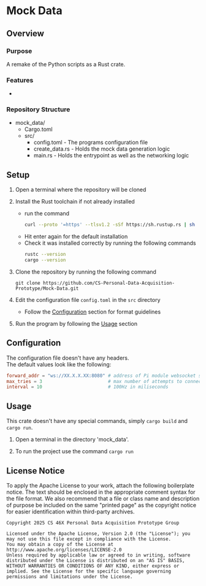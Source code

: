# Mock Data
## Overview
### Purpose
A remake of the Python scripts as a Rust crate.

### Features
- 

### Repository Structure
- mock_data/
    - Cargo.toml
    - src/
        - config.toml - The programs configuration file
        - create_data.rs - Holds the mock data generation logic
        - main.rs - Holds the entrypoint as well as the networking logic

## Setup
1. Open a terminal where the repository will be cloned

2. Install the Rust toolchain if not already installed
   - run the command
      ```bash
      curl --proto '=https' --tlsv1.2 -sSf https://sh.rustup.rs | sh
      ```
   - Hit enter again for the default installation
   - Check it was installed correctly by running the following commands
      ```bash
      rustc --version
      cargo --version
      ```

3. Clone the repository by running the following command
   ```git
   git clone https://github.com/CS-Personal-Data-Acquisition-Prototype/Mock-Data.git
   ```

4. Edit the configuration file `config.toml` in the `src` directory
   - Follow the [Configuration](#configuration) section for format guidelines

5. Run the program by following the [Usage](#usage) section

## Configuration
The configuration file doesn't have any headers.<br>
The default values look like the following:
```toml
forward_addr = "ws://XX.X.X.XX:8080" # address of Pi module websocket server
max_tries = 3                        # max number of attempts to connect to the server
interval = 10                        # 100Hz in miliseconds
```

## Usage
This crate doesn't have any special commands, simply `cargo build` and `cargo run`.

1. Open a terminal in the directory 'mock_data'.

2. To run the project use the command `cargo run`

## License Notice
To apply the Apache License to your work, attach the following boilerplate notice. The text should be enclosed in the appropriate comment syntax for the file format. We also recommend that a file or class name and description of purpose be included on the same "printed page" as the copyright notice for easier identification within third-party archives.

    Copyright 2025 CS 46X Personal Data Acquisition Prototype Group
    
    Licensed under the Apache License, Version 2.0 (the "License"); you may not use this file except in compliance with the License. 
    You may obtain a copy of the License at http://www.apache.org/licenses/LICENSE-2.0
    Unless required by applicable law or agreed to in writing, software distributed under the License is distributed on an "AS IS" BASIS, WITHOUT WARRANTIES OR CONDITIONS OF ANY KIND, either express or implied. See the License for the specific language governing permissions and limitations under the License.
